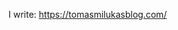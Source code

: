 I write: https://tomasmilukasblog.com/

<!---
tomasmilukas/tomasmilukas is a ✨ special ✨ repository because its `README.md` (this file) appears on your GitHub profile.
You can click the Preview link to take a look at your changes.
--->
